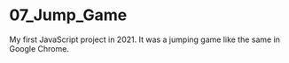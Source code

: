 # 07_Jump_Game
My first JavaScript project in 2021. It was a jumping game like the same in Google Chrome.
